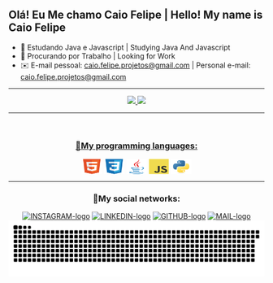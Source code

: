 ## Olá! Eu Me chamo Caio Felipe | Hello! My name is Caio Felipe
- 🌱 Estudando Java e Javascript | Studying Java And Javascript
- 🎯 Procurando por Trabalho | Looking for Work
- ✉️ E-mail pessoal: caio.felipe.projetos@gmail.com | Personal e-mail: caio.felipe.projetos@gmail.com
---
 <div align=center>
  <a href="https://github.com/CaioFelipe-Code">
  <img height="180cm" src="https://github-readme-stats.vercel.app/api?username=CaioFelipe-Code&show_icons=true&theme=dracula&include_all_commits=true&count_private=true"/>
  <img height="180cm" src="https://github-readme-stats.vercel.app/api/top-langs/?username=CaioFelipe-Code&layout=compact&langs_count=16&theme=dracula"/>
</div>

---

<div align=center style="display: inline_block"><br>
  <p><h3>🤖My programming languages:</h3></p>
  <a href="https://github.com/CaioFelipe-Code"><img align="center" alt="HTML5-logo" height="30" width="40" src="https://github.com/devicons/devicon/blob/master/icons/html5/html5-original.svg"></a>
  <a href="https://github.com/CaioFelipe-Code"><img align="center" alt="CSS3-logo" height="30" width="40" src="https://github.com/devicons/devicon/blob/master/icons/css3/css3-original.svg"></a> 
  <a href="https://github.com/CaioFelipe-Code"><img align="center" alt="JAVA-logo" height="30" width="40" src="https://github.com/devicons/devicon/blob/master/icons/java/java-original.svg"></a> 
  <a href="https://github.com/CaioFelipe-Code"><img align="center" alt="JAVASCRIPT-logo" height="30" width="40" src="https://github.com/devicons/devicon/blob/master/icons/javascript/javascript-original.svg"></a> 
   <a href="https://github.com/CaioFelipe-Code"><img align="center" alt="PYTON-logo" height="30" width="40" src="https://github.com/devicons/devicon/blob/master/icons/python/python-original.svg"></a> 

---

<div align=center>
  <p><h3>📱My social networks:</h3></p>
<a href="https://www.instagram.com/caio_felipe_moura_/" target="_blank"><img alt="INSTAGRAM-logo" src="https://img.shields.io/badge/Instagram-E4405F?style=for-the-badge&logo=instagram&logoColor=white" target="_blank"></a>   
<a href="https://www.linkedin.com/in/caio-felipe-a16605207/" target="_blank"><img alt="LINKEDIN-logo" src="https://img.shields.io/badge/LinkedIn-0077B5?style=for-the-badge&logo=linkedin&logoColor=white" target="_blank"></a>   
<a href="https://https://github.com/CaioFelipe-Code" target="_blank"><img alt="GITHUB-logo" src="https://img.shields.io/badge/GitHub-100000?style=for-the-badge&logo=github&logoColor=white" target="_blank"></a>   
<a href="mailto:caio.felipe.projetos@gmail.com" target="_blank"><img alt="MAIL-logo" src="https://img.shields.io/badge/Gmail-D14836?style=for-the-badge&logo=gmail&logoColor=white" target="_blank"></a>     
    
</div>


  
<div align=center>
  
 <img src="https://raw.githubusercontent.com/CaioFelipe-Code/caiofelipe-code/output/snake.svg" alt="Snake animation" />
  
</div>
  
